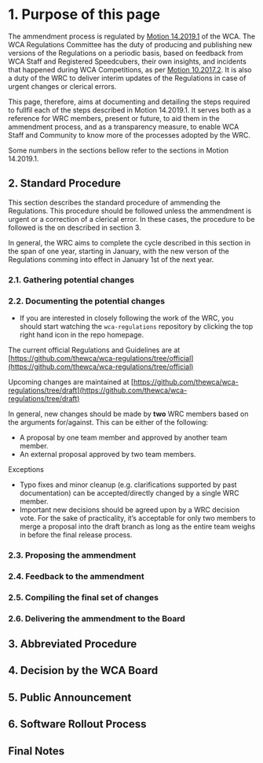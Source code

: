 # 1. Purpose of this page

The ammendment process is regulated by [Motion 14.2019.1](https://www.worldcubeassociation.org/documents/motions/14.2019.1%20-%20Amendments%20of%20Regulations.pdf) of the WCA. The WCA Regulations Committee has the duty of producing and publishing new versions of the Regulations on a periodic basis, based on feedback from WCA Staff and Registered Speedcubers, their own insights, and incidents that happened during WCA Competitions, as per [Motion 10.2017.2](https://www.worldcubeassociation.org/documents/motions/10.2017.2%20-%20Regulations%20Committee.pdf). It is also a duty of the WRC to deliver interim updates of the Regulations in case of urgent changes or clerical errors.

This page, therefore, aims at documenting and detailing the steps required to fullfil each of the steps described in Motion 14.2019.1. It serves both as a reference for WRC members, present or future, to aid them in the ammendment process, and as a transparency measure, to enable WCA Staff and Community to know more of the processes adopted by the WRC.

Some numbers in the sections bellow refer to the sections in Motion 14.2019.1.

## 2. Standard Procedure

This section describes the standard procedure of ammending the Regulations. This procedure should be followed unless the ammendment is urgent or a correction of a clerical error. In these cases, the procedure to be followed is the on described in section 3.

In general, the WRC aims to complete the cycle described in this section in the span of one year, starting in January, with the new verson of the Regulations comming into effect in January 1st of the next year.

### 2.1. Gathering potential changes

### 2.2. Documenting the potential changes

* If you are interested in closely following the work of the WRC, you should start watching the `wca-regulations` repository by clicking the top right hand icon in the repo homepage.

The current official Regulations and Guidelines are at [https://github.com/thewca/wca-regulations/tree/official](https://github.com/thewca/wca-regulations/tree/official)

Upcoming changes are maintained at [https://github.com/thewca/wca-regulations/tree/draft](https://github.com/thewca/wca-regulations/tree/draft)

In general, new changes should be made by **two** WRC members based on the arguments for/against. This can be either of the following:

- A proposal by one team member and approved by another team member.
- An external proposal approved by two team members.

Exceptions

- Typo fixes and minor cleanup (e.g. clarifications supported by past documentation) can be accepted/directly changed by a single WRC member.
- Important new decisions should be agreed upon by a WRC decision vote. For the sake of practicality, it’s acceptable for only two members to merge a proposal into the draft branch as long as the entire team weighs in before the final release process.

### 2.3. Proposing the ammendment

### 2.4. Feedback to the ammendment

### 2.5. Compiling the final set of changes

### 2.6. Delivering the ammendment to the Board

## 3. Abbreviated Procedure

## 4. Decision by the WCA Board

## 5. Public Announcement

## 6. Software Rollout Process


## Final Notes